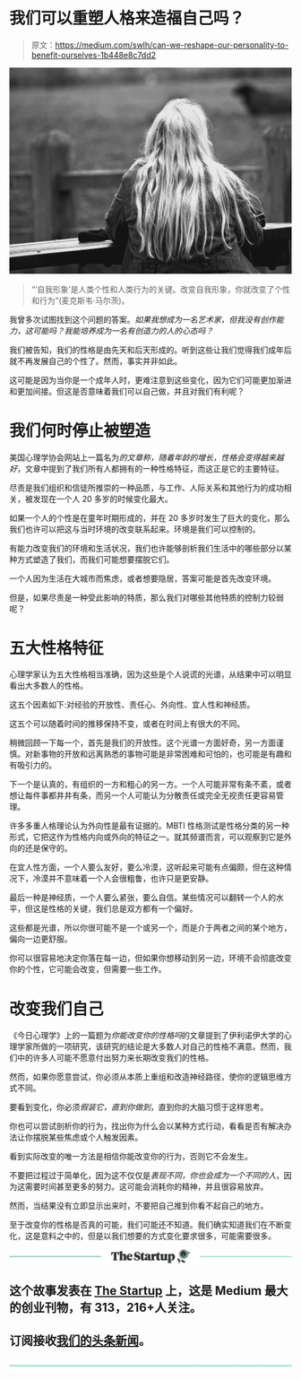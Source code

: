 # 我们可以重塑人格来造福自己吗？

> 原文：<https://medium.com/swlh/can-we-reshape-our-personality-to-benefit-ourselves-1b448e8c7dd2>

![](img/de57cd6818ed5e3a4a672cf5ef52b01f.png)

> “‘自我形象’是人类个性和人类行为的关键。改变自我形象，你就改变了个性和行为”(麦克斯韦·马尔茨)。

我曾多次试图找到这个问题的答案。*如果我想成为一名艺术家，但我没有创作能力，这可能吗？我能培养成为一名有创造力的人的心态吗？*

我们被告知，我们的性格是由先天和后天形成的。听到这些让我们觉得我们成年后就不再发展自己的个性了。然而，事实并非如此。

这可能是因为当你是一个成年人时，更难注意到这些变化，因为它们可能更加渐进和更加间接。但这是否意味着我们可以自己做，并且对我们有利呢？

# 我们何时停止被塑造

美国心理学协会网站上一篇名为*的文章称，随着年龄的增长，性格会变得越来越好*，文章中提到了我们所有人都拥有的一种性格特征，而这正是它的主要特征。

尽责是我们组织和信徒所推崇的一种品质，与工作、人际关系和其他行为的成功相关，被发现在一个人 20 多岁的时候变化最大。

如果一个人的个性是在童年时期形成的，并在 20 多岁时发生了巨大的变化，那么我们也许可以把这与当时环境的改变联系起来。环境是我们可以控制的。

有能力改变我们的环境和生活状况，我们也许能够剖析我们生活中的哪些部分以某种方式塑造了我们，而我们可能想要摆脱它们。

一个人因为生活在大城市而焦虑，或者想要隐居，答案可能是首先改变环境。

但是，如果尽责是一种受此影响的特质，那么我们对哪些其他特质的控制力较弱呢？

# 五大性格特征

心理学家认为五大性格相当准确，因为这些是个人说谎的光谱，从结果中可以明显看出大多数人的性格。

这五个因素如下:对经验的开放性、责任心、外向性、宜人性和神经质。

这五个可以随着时间的推移保持不变，或者在时间上有很大的不同。

稍微回顾一下每一个，首先是我们的开放性。这个光谱一方面好奇，另一方面谨慎。对新事物的开放和远离熟悉的事物可能是非常困难和可怕的，也可能是有趣和有吸引力的。

下一个是认真的，有组织的一方和粗心的另一方。一个人可能非常有条不紊，或者想让每件事都井井有条，而另一个人可能认为分散责任或完全无视责任更容易管理。

许多多重人格理论认为外向性是最有证据的。MBTI 性格测试是性格分类的另一种形式，它把这作为性格内向或外向的特征之一。就其频谱而言，可以观察到它是外向的还是保守的。

在宜人性方面，一个人要么友好，要么冷漠，这听起来可能有点偏颇，但在这种情况下，冷漠并不意味着一个人会很粗鲁，也许只是更安静。

最后一种是神经质，一个人要么紧张，要么自信。某些情况可以翻转一个人的水平，但这是性格的关键，我们总是双方都有一个偏好。

这些都是光谱，所以你很可能不是一个或另一个，而是介于两者之间的某个地方，偏向一边更舒服。

你可以很容易地决定你落在每一边，但如果你想移动到另一边，环境不会彻底改变你的个性，它可能会改变，但需要一些工作。

# 改变我们自己

《今日心理学》上的一篇题为*你能改变你的性格吗*的文章提到了伊利诺伊大学的心理学家所做的一项研究，该研究的结论是大多数人对自己的性格不满意。然而，我们中的许多人可能不愿意付出努力来长期改变我们的性格。

然而，如果你愿意尝试，你必须从本质上重组和改造神经路径，使你的逻辑思维方式不同。

要看到变化，你必须*假装它，直到你做到*，直到你的大脑习惯于这样思考。

你也可以尝试剖析你的行为，找出你为什么会以某种方式行动，看看是否有解决办法让你摆脱某些焦虑或个人触发因素。

看到实际改变的唯一方法是相信你能改变你的行为，否则它不会发生。

不要把过程过于简单化，因为这不仅仅是*表现不同，你也会成为一个不同的人*，因为这需要时间甚至更多的努力。这可能会消耗你的精神，并且很容易放弃。

然而，当结果没有立即显示出来时，不要把自己推到你看不起自己的地方。

至于改变你的性格是否真的可能，我们可能还不知道。我们确实知道我们在不断变化，这是意料之中的，但是以我们想要的方式变化要求很多，可能需要很多。

[![](img/308a8d84fb9b2fab43d66c117fcc4bb4.png)](https://medium.com/swlh)

## 这个故事发表在 [The Startup](https://medium.com/swlh) 上，这是 Medium 最大的创业刊物，有 313，216+人关注。

## 订阅接收[我们的头条新闻](http://growthsupply.com/the-startup-newsletter/)。

[![](img/b0164736ea17a63403e660de5dedf91a.png)](https://medium.com/swlh)
